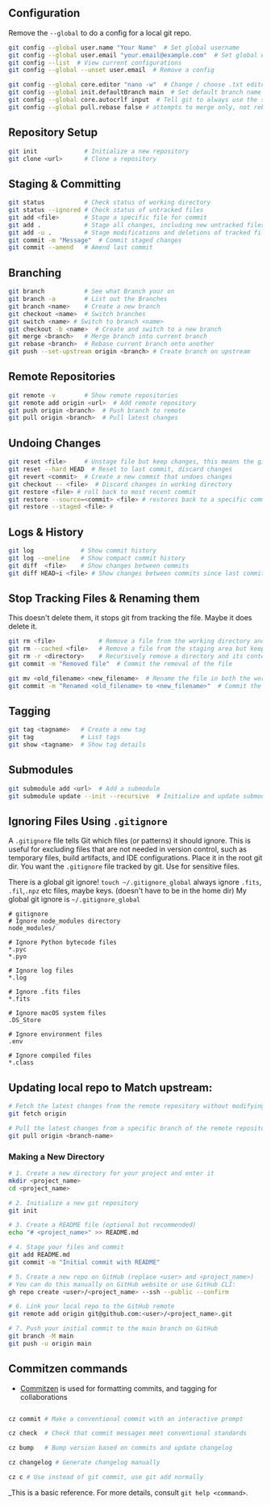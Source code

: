 

## Configuration
Remove the `--global` to do a config for a local git repo. 
```sh
git config --global user.name "Your Name"  # Set global username
git config --global user.email "your.email@example.com"  # Set global email
git config --list  # View current configurations
git config --global --unset user.email  # Remove a config

git config --global core.editor "nano -w"  # Change / choose .txt editor
git config --global init.defaultBranch main  # Set default branch name
git config --global core.autocrlf input  # Tell git to always use the same line ending between mac, linux, and windows (this is the Linux and mac command to run)
git config --global pull.rebase false # attempts to merge only, not rebase when doing a git pull 

```

## Repository Setup
```sh
git init             # Initialize a new repository
git clone <url>      # Clone a repository
```

## Staging & Committing
```sh
git status           # Check status of working directory
git status --ignored # Check status of untracked files
git add <file>       # Stage a specific file for commit
git add .            # Stage all changes, including new untracked files
git add -u .         # Stage modifications and deletions of tracked files only
git commit -m "Message"  # Commit staged changes
git commit --amend   # Amend last commit
```

## Branching
```sh
git branch           # See what Branch your on 
git branch -a        # List out the Branches
git branch <name>    # Create a new branch
git checkout <name>  # Switch branches
git switch <name> # Switch to branch <name>
git checkout -b <name>  # Create and switch to a new branch
git merge <branch>   # Merge branch into current branch
git rebase <branch>  # Rebase current branch onto another
git push --set-upstream origin <branch> # Create branch on upstream
```

## Remote Repositories
```sh
git remote -v        # Show remote repositories
git remote add origin <url>  # Add remote repository
git push origin <branch>  # Push branch to remote
git pull origin <branch>  # Pull latest changes
```

## Undoing Changes
```sh
git reset <file>     # Unstage file but keep changes, this means the git add stuff
git reset --hard HEAD  # Reset to last commit, discard changes
git revert <commit>  # Create a new commit that undoes changes
git checkout -- <file>  # Discard changes in working directory
git restore <file> # roll back to most recent commit 
git restore --source=<commit> <file> # restores back to a specific commit, commit is the ID number, can use -s 
git restore --staged <file> # 

```

## Logs & History
```sh
git log             # Show commit history
git log --oneline   # Show compact commit history
git diff  <file>    # Show changes between commits
git diff HEAD~i <file> # Show changes between commits since last commit, the ~i indicates how far back to look
```


## Stop Tracking Files & Renaming them 
This doesn't delete them, it stops git from tracking the file.  Maybe it does delete it.

```sh
git rm <file>            # Remove a file from the working directory and staging area
git rm --cached <file>   # Remove a file from the staging area but keep it in the working directory
git rm -r <directory>    # Recursively remove a directory and its contents
git commit -m "Removed file"  # Commit the removal of the file

git mv <old_filename> <new_filename>  # Rename the file in both the working directory and staging area
git commit -m "Renamed <old_filename> to <new_filename>"  # Commit the change


```
## Tagging
```sh
git tag <tagname>   # Create a new tag
git tag             # List tags
git show <tagname>  # Show tag details
```

## Submodules
```sh
git submodule add <url>  # Add a submodule
git submodule update --init --recursive  # Initialize and update submodules
```


## Ignoring Files Using `.gitignore`
A `.gitignore` file tells Git which files (or patterns) it should ignore. This is useful for excluding files that are not needed in version control, such as temporary files, build artifacts, and IDE configurations. Place it in the root git dir. You want the `.gitignore` file tracked by git. Use for sensitive files. 

There is a global git ignore! `touch ~/.gitignore_global` always ignore `.fits`, `.fil`,`.npz` etc  files, maybe keys. (doesn't have to be in the home dir)
My global git ignore is `~/.gitignore_global`

```.gitignore
# gitignore
# Ignore node_modules directory
node_modules/

# Ignore Python bytecode files
*.pyc
*.pyo

# Ignore log files
*.log

# Ignore .fits files 
*.fits

# Ignore macOS system files
.DS_Store

# Ignore environment files
.env

# Ignore compiled files
*.class
```


## Updating local repo to Match upstream:

```sh
# Fetch the latest changes from the remote repository without modifying local branches
git fetch origin

# Pull the latest changes from a specific branch of the remote repository and merge them into the current local branch
git pull origin <branch-name>

```


### Making a New Directory 

```sh
# 1. Create a new directory for your project and enter it
mkdir <project_name>
cd <project_name>

# 2. Initialize a new git repository
git init

# 3. Create a README file (optional but recommended)
echo "# <project_name>" >> README.md

# 4. Stage your files and commit
git add README.md
git commit -m "Initial commit with README"

# 5. Create a new repo on GitHub (replace <user> and <project_name>)
# You can do this manually on GitHub website or use GitHub CLI:
gh repo create <user>/<project_name> --ssh --public --confirm

# 6. Link your local repo to the GitHub remote
git remote add origin git@github.com:<user>/<project_name>.git

# 7. Push your initial commit to the main branch on GitHub
git branch -M main
git push -u origin main

```


## Commitzen commands 
- [Commitzen](https://commitizen-tools.github.io/commitizen/) is used for formatting commits, and tagging for collaborations
```sh

cz commit # Make a conventional commit with an interactive prompt

cz check  # Check that commit messages meet conventional standards

cz bump   # Bump version based on commits and update changelog

cz changelog # Generate changelog manually

cz c # Use instead of git commit, use git add normally 
```




_This is a basic reference. For more details, consult `git help <command>`.
